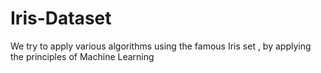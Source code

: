 # Iris-Dataset
We try to apply various algorithms using the famous Iris set , by applying the principles of Machine Learning
